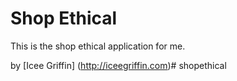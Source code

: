 # Shop Ethical

This is the shop ethical application for me.

by [Icee Griffin] (http://iceegriffin.com)# shopethical
